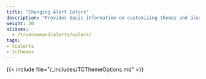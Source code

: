 ```yaml
---
title: "Changing Alert Colors"
description: "Provides basic information on customizing themes and alert colors."
weight: 20
aliases:
  - /truecommand/alerts/colors/
tags:
- tcalerts
- tcthemes
---
```



{{< include file="/_includes/TCThemeOptions.md" >}}

